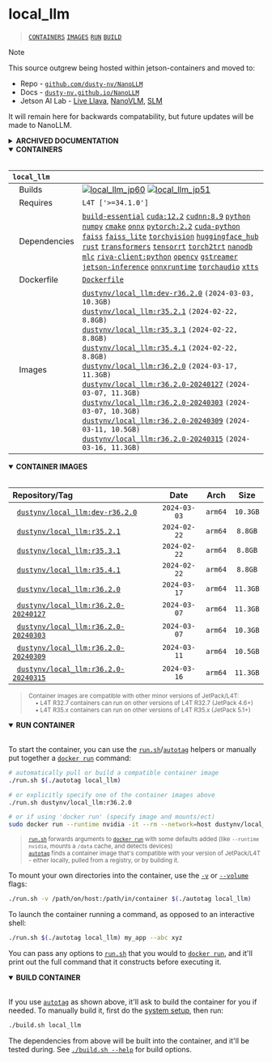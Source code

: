 # local_llm

> [`CONTAINERS`](#user-content-containers) [`IMAGES`](#user-content-images) [`RUN`](#user-content-run) [`BUILD`](#user-content-build)


> [!NOTE]  
> This source outgrew being hosted within jetson-containers and moved to:
> * Repo - [`github.com/dusty-nv/NanoLLM`](https://github.com/dusty-nv/NanoLLM)
> * Docs - [`dusty-nv.github.io/NanoLLM`](https://dusty-nv.github.io/NanoLLM)
> * Jetson AI Lab - [Live Llava](https://www.jetson-ai-lab.com/tutorial_live-llava.html), [NanoVLM](https://www.jetson-ai-lab.com/tutorial_nano-vlm.html), [SLM](https://www.jetson-ai-lab.com/tutorial_slm.html)
>
> It will remain here for backwards compatability, but future updates will be made to NanoLLM.

<details>
<summary><b>ARCHIVED DOCUMENTATION</b></summary>

<a href="https://www.youtube.com/watch?v=9ObzbbBTbcc"><img src="https://raw.githubusercontent.com/dusty-nv/jetson-containers/docs/docs/images/llamaspeak_llava_clip.gif"></a>

* Optimized LLM inference engine with support for AWQ and MLC quantization, multimodal agents, and live ASR/TTS.
* Web UI server using Flask, WebSockets, WebAudio, HTML5, Bootstrap5.
* Modes to run: [Text Chat](#text-chat), [Multimodal Chat](#multimodal-chat), [Voice Chat](#voice-chat), [Live Llava](#live-llava)

> [!NOTE]  
> Tested models:
>   * [`meta-llama/Llama-2-7b-chat-hf`](https://huggingface.co/meta-llama/Llama-2-7b-chat-hf)
>   * [`meta-llama/Llama-2-13b-chat-hf`](https://huggingface.co/meta-llama/Llama-2-13b-chat-hf)
>   * [`meta-llama/Llama-2-70b-chat-hf`](https://huggingface.co/meta-llama/Llama-2-70b-chat-hf)
>
> Small Language Models ([SLMs](https://www.jetson-ai-lab.com/tutorial_slm.html))
>   * [`stabilityai/stablelm-2-zephyr-1_6b`](https://huggingface.co/stabilityai/stablelm-2-zephyr-1_6b)
>   * [`stabilityai/stablelm-zephyr-3b`](https://huggingface.co/stabilityai/stablelm-zephyr-3b)
>   * [`NousResearch/Nous-Capybara-3B-V1.9`](https://huggingface.co/NousResearch/Nous-Capybara-3B-V1.9)
>   * [`TinyLlama/TinyLlama-1.1B-Chat-v1.0`](https://huggingface.co/TinyLlama/TinyLlama-1.1B-Chat-v1.0)
>   * [`princeton-nlp/Sheared-LLaMA-2.7B-ShareGPT`](https://huggingface.co/princeton-nlp/Sheared-LLaMA-2.7B-ShareGPT)
>   * [`google/gemma-2b-it`](https://huggingface.co/google/gemma-2b-it)
>   * [`microsoft/phi-2`](https://huggingface.co/microsoft/phi-2)
>
> Vision Language Models ([VLMs](https://www.jetson-ai-lab.com/tutorial_llava.html))
>   * [`liuhaotian/llava-v1.5-7b`](https://huggingface.co/liuhaotian/llava-v1.5-7b)
>   * [`liuhaotian/llava-v1.5-13b`](https://huggingface.co/liuhaotian/llava-v1.5-13b)
>   * [`liuhaotian/llava-v1.6-vicuna-7b`](https://huggingface.co/liuhaotian/llava-v1.6-vicuna-7b)
>   * [`liuhaotian/llava-v1.6-vicuna-13b`](https://huggingface.co/liuhaotian/llava-v1.6-vicuna-13b)
>   * [`Efficient-Large-Model/VILA-2.7b`](https://huggingface.co/Efficient-Large-Model/VILA-2.7b)
>   * [`Efficient-Large-Model/VILA-7b`](https://huggingface.co/Efficient-Large-Model/VILA-7b)
>   * [`Efficient-Large-Model/VILA-13b`](https://huggingface.co/Efficient-Large-Model/VILA-13b)
>   * [`NousResearch/Obsidian-3B-V0.5`](https://huggingface.co/NousResearch/Obsidian-3B-V0.5)
>
> For Llama-2 models, see [here](/packages/llm/transformers/README.md#llama2) to request your access token from HuggingFace.

## Text Chat

As an initial example, first test the console-based chat demo from [`chat/__main__.py`](chat/__main__.py)

```bash
./run.sh --env HUGGINGFACE_TOKEN=<YOUR-ACCESS-TOKEN> \
  $(./autotag local_llm) \
    python3 -m local_llm.chat --api=mlc \
      --model=meta-llama/Llama-2-7b-chat-hf
```

The model will automatically be quantized the first time it's loaded (in this case, with MLC and 4-bit).  Other fine-tuned versions of Llama that have the same architecture (or are supported by the quantization API you have selected) should be compatible - see [here](https://github.com/mlc-ai/mlc-llm/tree/main/mlc_llm/relax_model) for MLC.

### Command-Line Options

Some of the noteworthy command-line options can be found in [`utils/args.py`](utils/args.py)

|                        |                                                                                           |
|------------------------|-------------------------------------------------------------------------------------------|
| **Models**             |                                                                                           |
| `--model`              | The repo/name of the original unquantized model from HuggingFace Hub (or local path)      |
| `--quant`              | Either the API-specific quantization method to use, or path to quantized model            |
| `--api`                | The LLM model and quantization backend to use (`mlc, awq, auto_gptq, hf`)                 |
| **Prompts**            |                                                                                           |
| `--prompt`             | Run this query (can be text, or a path to .txt file, and can be specified multiple times) |
| `--system-prompt`      | Sets the system instruction used at the beginning of the chat sequence                    |
| `--chat-template`      | Manually set the chat template (`llama-2`, `llava-1`, `vicuna-v1`)                        |
| **Generation**         |                                                                                           |
| `--max-context-len`    | The maximum chat history context length (in tokens), lower to reduce memory usage         |
| `--max-new-tokens`     | The maximum number of output tokens to generate for each response (default: 128)          |
| `--min-new-tokens`     | The minimum number of output tokens to generate (default: -1, disabled)                   |
| `--do-sample`          | Use token sampling during output with `--temperature` and `--top-p` settings              |
| `--temperature`        | Controls randomness of output with `--do-sample` (lower is less random, default: 0.7)     |
| `--top-p`              | Controls determinism/diversity of output with `--do-sample` (default: 0.95)               |
| `--repetition-penalty` | Applies a penalty for repetitive outputs (default: 1.0, disabled)                         |

### Automated Prompts

During testing, you can specify prompts on the command-line that will run sequentially:

```bash
./run.sh --env HUGGINGFACE_TOKEN=<YOUR-ACCESS-TOKEN> \
  $(./autotag local_llm) \
    python3 -m local_llm.chat --api=mlc \
      --model=meta-llama/Llama-2-7b-chat-hf \
      --prompt 'hi, how are you?' \
      --prompt 'whats the square root of 900?' \
      --prompt 'whats the previous answer times 4?' \
      --prompt 'can I get a recipie for french onion soup?'
```

You can also load JSON files containing prompt sequences, like from [`/data/prompts/qa.json`](/data/prompts/qa.json)

## Multimodal Chat

If you load a Llava vision-language model, you can enter image files into the prompt, followed by questions about them:

```bash
./run.sh $(./autotag local_llm) \
  python3 -m local_llm.chat --api=mlc \
    --model=liuhaotian/llava-v1.5-13b \
    --prompt '/data/images/fruit.jpg' \
    --prompt 'what kind of fruits do you see?' \
    --prompt 'reset' \
    --prompt '/data/images/dogs.jpg' \
    --prompt 'what breed of dogs are in the image?' \
    --prompt 'reset' \
    --prompt '/data/images/path.jpg' \
    --prompt 'what does the sign say?'
```

Llava was trained to converse about one image at a time, hence the chat history is reset between images (otherwise the model tends to combine the features of all the images in the chat so far).  Multiple questions can be asked about each image though.

By omitting `--prompt`, you can chat interactively from the terminal.  If you enter an image filename, it will load that image, and then asking you for the prompt.  Entering `clear` or `reset` will reset the chat history. 

## Voice Chat

<a href="https://www.youtube.com/watch?v=wzLHAgDxMjQ"><img src="https://raw.githubusercontent.com/dusty-nv/jetson-containers/docs/docs/images/llamaspeak_70b_yt.jpg" width="800px"></a>
> [Interactive Voice Chat with Llama-2-70B on NVIDIA Jetson AGX Orin](https://www.youtube.com/watch?v=wzLHAgDxMjQ)

To enable the web UI and ASR/TTS for live conversations, follow the steps below.

### Start Riva Server

The ASR and TTS services use NVIDIA Riva with audio transformers and TensorRT.  The Riva server runs locally in it's own container.  Follow the steps from the [`riva-client:python`](/packages/audio/riva-client) package to run and test the Riva server on your Jetson.

1. Start the Riva server on your Jetson by following [`riva_quickstart_arm64`](https://catalog.ngc.nvidia.com/orgs/nvidia/teams/riva/resources/riva_quickstart_arm64)
2. Run some of the Riva ASR examples to confirm that ASR is working:  https://github.com/nvidia-riva/python-clients#asr
3. Run some of the Riva TTS examples to confirm that TTS is working:  https://github.com/nvidia-riva/python-clients#tts

You can also see this helpful video and guide from JetsonHacks for setting up Riva:  [**Speech AI on Jetson Tutorial**](https://jetsonhacks.com/2023/08/07/speech-ai-on-nvidia-jetson-tutorial/)

### Enabling HTTPS/SSL

Browsers require HTTPS in order to access the client's microphone.  A self-signed SSL certificate was built into the container like this:

```bash
openssl req -x509 -newkey rsa:4096 -keyout key.pem -out cert.pem -sha256 -days 365 -nodes -subj '/CN=localhost'
```

The container's certificate is found under `/etc/ssl/private` and is automatically used, so HTTPS/SSL is enabled by default for these web UI's (you can change the PEM certificate/key used by setting the `SSL_KEY` and `SSL_CERT` environment variables).  When you first navigate your browser to a page that uses these self-signed certificates, it will issue you a warning since they don't originate from a trusted authority:

<img src="https://raw.githubusercontent.com/dusty-nv/jetson-containers/docs/docs/images/ssl_warning.jpg" width="400">

You can choose to override this, and it won't re-appear again until you change certificates or your device's hostname/IP changes.

### Start Web Agent

```bash
./run.sh \
  --env HUGGINGFACE_TOKEN=<YOUR-ACCESS-TOKEN> \
  $(./autotag local_llm) \
    python3 -m local_llm.agents.web_chat --api=mlc \
      --model meta-llama/Llama-2-7b-chat-hf
```

You can then navigate your web browser to `https://HOSTNAME:8050` and unmute your microphone.

* The default port is 8050, but can be changed with `--web-port` (and `--ws-port` for the websocket port)
* To debug issues with client/server communication, use `--web-trace` to print incoming/outgoing websocket messages.
* During bot replies, the TTS model will pause output if you speak a few words in the mic to interrupt it.
* If you loaded a multimodal Llava model instead, you can drag-and-drop images from the client. 
  
## Live Llava

<a href="https://youtu.be/X-OXxPiUTuU" target="_blank"><img src="https://raw.githubusercontent.com/dusty-nv/jetson-containers/docs/docs/images/live_llava.gif"></a>

The [`VideoQuery`](agents/video_query.py) agent processes an incoming camera or video feed on prompts in a closed loop with Llava.  Navigate your browser to `https://<IP_ADDRESS>:8050` after launching it, proceed past the [SSL warning](#enabling-httpsssl), and see this [**demo walkthrough**](https://www.youtube.com/watch?v=dRmAGGuupuE) video on using the web UI. 

```bash
./run.sh $(./autotag local_llm) \
  python3 -m local_llm.agents.video_query --api=mlc \
    --model Efficient-Large-Model/VILA-2.7b \
    --max-context-len 768 \
    --max-new-tokens 32 \
    --video-input /dev/video0 \
    --video-output webrtc://@:8554/output
```

<a href="https://youtu.be/dRmAGGuupuE" target="_blank"><img width="750px" src="https://raw.githubusercontent.com/dusty-nv/jetson-containers/docs/docs/images/live_llava_espresso.jpg"></a>

This uses [`jetson_utils`](https://github.com/dusty-nv/jetson-utils) for video I/O, and for options related to protocols and file formats, see [Camera Streaming and Multimedia](https://github.com/dusty-nv/jetson-inference/blob/master/docs/aux-streaming.md).  In the example above, it captures a V4L2 USB webcam connected to the Jetson (under the device `/dev/video0`) and outputs a WebRTC stream.

### Processing a Video File or Stream

The example above was running on a live camera, but you can also read and write a [video file or stream](https://github.com/dusty-nv/jetson-inference/blob/master/docs/aux-streaming.md) by substituting the path or URL to the `--video-input` and `--video-output` command-line arguments like this:

```bash
./run.sh \
  -v /path/to/your/videos:/mount
  $(./autotag local_llm) \
    python3 -m local_llm.agents.video_query --api=mlc \
      --model Efficient-Large-Model/VILA-2.7b \
      --max-context-len 768 \
      --max-new-tokens 32 \
      --video-input /mount/my_video.mp4 \
      --video-output /mount/output.mp4 \
      --prompt "What does the weather look like?"
```

This example processes and pre-recorded video (in MP4, MKV, AVI, FLV formats with H.264/H.265 encoding), but it also can input/output live network streams like [RTP](https://github.com/dusty-nv/jetson-inference/blob/master/docs/aux-streaming.md#rtp), [RTSP](https://github.com/dusty-nv/jetson-inference/blob/master/docs/aux-streaming.md#rtsp), and [WebRTC](https://github.com/dusty-nv/jetson-inference/blob/master/docs/aux-streaming.md#webrtc) using Jetson's hardware-accelerated video codecs.

### NanoDB Integration

If you launch the [`VideoQuery`](agents/video_query.py) agent with the `--nanodb` flag along with a path to your NanoDB database, it will perform reverse-image search on the incoming feed against the database by re-using the CLIP embeddings generated by the VLM.

To enable this mode, first follow the [NanoDB tutorial](https://www.jetson-ai-lab.com/tutorial_nanodb.html) to download, index, and test the database.  Then launch VideoQuery like this:

```bash
./run.sh $(./autotag local_llm) \
  python3 -m local_llm.agents.video_query --api=mlc \
    --model Efficient-Large-Model/VILA-2.7b \
    --max-context-len 768 \
    --max-new-tokens 32 \
    --video-input /dev/video0 \
    --video-output webrtc://@:8554/output \
    --nanodb /data/nanodb/coco/2017
```

You can also tag incoming images and add them to the database using the panel in the web UI:

<a href="https://youtu.be/dRmAGGuupuE"><img src="https://raw.githubusercontent.com/dusty-nv/jetson-containers/docs/docs/images/live_llava_bear.jpg"></a>
> [Live Llava 2.0 - VILA + Multimodal NanoDB on Jetson Orin](https://youtu.be/X-OXxPiUTuU) (container: [`local_llm`](/packages/llm/local_llm#live-llava)) 

</details>
<details open>
<summary><b><a id="containers">CONTAINERS</a></b></summary>
<br>

| **`local_llm`** | |
| :-- | :-- |
| &nbsp;&nbsp;&nbsp;Builds | [![`local_llm_jp60`](https://img.shields.io/github/actions/workflow/status/dusty-nv/jetson-containers/local_llm_jp60.yml?label=local_llm:jp60)](https://github.com/dusty-nv/jetson-containers/actions/workflows/local_llm_jp60.yml) [![`local_llm_jp51`](https://img.shields.io/github/actions/workflow/status/dusty-nv/jetson-containers/local_llm_jp51.yml?label=local_llm:jp51)](https://github.com/dusty-nv/jetson-containers/actions/workflows/local_llm_jp51.yml) |
| &nbsp;&nbsp;&nbsp;Requires | `L4T ['>=34.1.0']` |
| &nbsp;&nbsp;&nbsp;Dependencies | [`build-essential`](/packages/build/build-essential) [`cuda:12.2`](/packages/cuda/cuda) [`cudnn:8.9`](/packages/cuda/cudnn) [`python`](/packages/build/python) [`numpy`](/packages/numpy) [`cmake`](/packages/build/cmake/cmake_pip) [`onnx`](/packages/onnx) [`pytorch:2.2`](/packages/pytorch) [`cuda-python`](/packages/cuda/cuda-python) [`faiss`](/packages/vectordb/faiss) [`faiss_lite`](/packages/vectordb/faiss_lite) [`torchvision`](/packages/pytorch/torchvision) [`huggingface_hub`](/packages/llm/huggingface_hub) [`rust`](/packages/build/rust) [`transformers`](/packages/llm/transformers) [`tensorrt`](/packages/tensorrt) [`torch2trt`](/packages/pytorch/torch2trt) [`nanodb`](/packages/vectordb/nanodb) [`mlc`](/packages/llm/mlc) [`riva-client:python`](/packages/audio/riva-client) [`opencv`](/packages/opencv) [`gstreamer`](/packages/gstreamer) [`jetson-inference`](/packages/jetson-inference) [`onnxruntime`](/packages/onnxruntime) [`torchaudio`](/packages/pytorch/torchaudio) [`xtts`](/packages/audio/xtts) |
| &nbsp;&nbsp;&nbsp;Dockerfile | [`Dockerfile`](Dockerfile) |
| &nbsp;&nbsp;&nbsp;Images | [`dustynv/local_llm:dev-r36.2.0`](https://hub.docker.com/r/dustynv/local_llm/tags) `(2024-03-03, 10.3GB)`<br>[`dustynv/local_llm:r35.2.1`](https://hub.docker.com/r/dustynv/local_llm/tags) `(2024-02-22, 8.8GB)`<br>[`dustynv/local_llm:r35.3.1`](https://hub.docker.com/r/dustynv/local_llm/tags) `(2024-02-22, 8.8GB)`<br>[`dustynv/local_llm:r35.4.1`](https://hub.docker.com/r/dustynv/local_llm/tags) `(2024-02-22, 8.8GB)`<br>[`dustynv/local_llm:r36.2.0`](https://hub.docker.com/r/dustynv/local_llm/tags) `(2024-03-17, 11.3GB)`<br>[`dustynv/local_llm:r36.2.0-20240127`](https://hub.docker.com/r/dustynv/local_llm/tags) `(2024-03-07, 11.3GB)`<br>[`dustynv/local_llm:r36.2.0-20240303`](https://hub.docker.com/r/dustynv/local_llm/tags) `(2024-03-07, 10.3GB)`<br>[`dustynv/local_llm:r36.2.0-20240309`](https://hub.docker.com/r/dustynv/local_llm/tags) `(2024-03-11, 10.5GB)`<br>[`dustynv/local_llm:r36.2.0-20240315`](https://hub.docker.com/r/dustynv/local_llm/tags) `(2024-03-16, 11.3GB)` |

</details>

<details open>
<summary><b><a id="images">CONTAINER IMAGES</a></b></summary>
<br>

| Repository/Tag | Date | Arch | Size |
| :-- | :--: | :--: | :--: |
| &nbsp;&nbsp;[`dustynv/local_llm:dev-r36.2.0`](https://hub.docker.com/r/dustynv/local_llm/tags) | `2024-03-03` | `arm64` | `10.3GB` |
| &nbsp;&nbsp;[`dustynv/local_llm:r35.2.1`](https://hub.docker.com/r/dustynv/local_llm/tags) | `2024-02-22` | `arm64` | `8.8GB` |
| &nbsp;&nbsp;[`dustynv/local_llm:r35.3.1`](https://hub.docker.com/r/dustynv/local_llm/tags) | `2024-02-22` | `arm64` | `8.8GB` |
| &nbsp;&nbsp;[`dustynv/local_llm:r35.4.1`](https://hub.docker.com/r/dustynv/local_llm/tags) | `2024-02-22` | `arm64` | `8.8GB` |
| &nbsp;&nbsp;[`dustynv/local_llm:r36.2.0`](https://hub.docker.com/r/dustynv/local_llm/tags) | `2024-03-17` | `arm64` | `11.3GB` |
| &nbsp;&nbsp;[`dustynv/local_llm:r36.2.0-20240127`](https://hub.docker.com/r/dustynv/local_llm/tags) | `2024-03-07` | `arm64` | `11.3GB` |
| &nbsp;&nbsp;[`dustynv/local_llm:r36.2.0-20240303`](https://hub.docker.com/r/dustynv/local_llm/tags) | `2024-03-07` | `arm64` | `10.3GB` |
| &nbsp;&nbsp;[`dustynv/local_llm:r36.2.0-20240309`](https://hub.docker.com/r/dustynv/local_llm/tags) | `2024-03-11` | `arm64` | `10.5GB` |
| &nbsp;&nbsp;[`dustynv/local_llm:r36.2.0-20240315`](https://hub.docker.com/r/dustynv/local_llm/tags) | `2024-03-16` | `arm64` | `11.3GB` |

> <sub>Container images are compatible with other minor versions of JetPack/L4T:</sub><br>
> <sub>&nbsp;&nbsp;&nbsp;&nbsp;• L4T R32.7 containers can run on other versions of L4T R32.7 (JetPack 4.6+)</sub><br>
> <sub>&nbsp;&nbsp;&nbsp;&nbsp;• L4T R35.x containers can run on other versions of L4T R35.x (JetPack 5.1+)</sub><br>
</details>

<details open>
<summary><b><a id="run">RUN CONTAINER</a></b></summary>
<br>

To start the container, you can use the [`run.sh`](/docs/run.md)/[`autotag`](/docs/run.md#autotag) helpers or manually put together a [`docker run`](https://docs.docker.com/engine/reference/commandline/run/) command:
```bash
# automatically pull or build a compatible container image
./run.sh $(./autotag local_llm)

# or explicitly specify one of the container images above
./run.sh dustynv/local_llm:r36.2.0

# or if using 'docker run' (specify image and mounts/ect)
sudo docker run --runtime nvidia -it --rm --network=host dustynv/local_llm:r36.2.0
```
> <sup>[`run.sh`](/docs/run.md) forwards arguments to [`docker run`](https://docs.docker.com/engine/reference/commandline/run/) with some defaults added (like `--runtime nvidia`, mounts a `/data` cache, and detects devices)</sup><br>
> <sup>[`autotag`](/docs/run.md#autotag) finds a container image that's compatible with your version of JetPack/L4T - either locally, pulled from a registry, or by building it.</sup>

To mount your own directories into the container, use the [`-v`](https://docs.docker.com/engine/reference/commandline/run/#volume) or [`--volume`](https://docs.docker.com/engine/reference/commandline/run/#volume) flags:
```bash
./run.sh -v /path/on/host:/path/in/container $(./autotag local_llm)
```
To launch the container running a command, as opposed to an interactive shell:
```bash
./run.sh $(./autotag local_llm) my_app --abc xyz
```
You can pass any options to [`run.sh`](/docs/run.md) that you would to [`docker run`](https://docs.docker.com/engine/reference/commandline/run/), and it'll print out the full command that it constructs before executing it.
</details>
<details open>
<summary><b><a id="build">BUILD CONTAINER</b></summary>
<br>

If you use [`autotag`](/docs/run.md#autotag) as shown above, it'll ask to build the container for you if needed.  To manually build it, first do the [system setup](/docs/setup.md), then run:
```bash
./build.sh local_llm
```
The dependencies from above will be built into the container, and it'll be tested during.  See [`./build.sh --help`](/jetson_containers/build.py) for build options.
</details>
